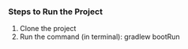 ### Steps to Run the Project

1. Clone the project
2. Run the command (in terminal): gradlew bootRun
